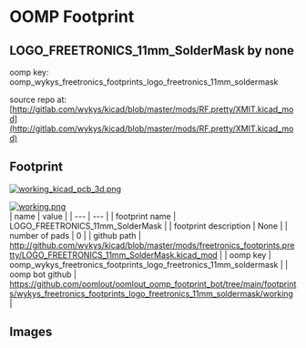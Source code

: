 # OOMP Footprint  
## LOGO_FREETRONICS_11mm_SolderMask  by none  
  
oomp key: oomp_wykys_freetronics_footprints_logo_freetronics_11mm_soldermask  
  
source repo at: [http://gitlab.com/wykys/kicad/blob/master/mods/RF.pretty/XMIT.kicad_mod](http://gitlab.com/wykys/kicad/blob/master/mods/RF.pretty/XMIT.kicad_mod)  
## Footprint  
  
[![working_kicad_pcb_3d.png](working_kicad_pcb_3d_600.png)](working_kicad_pcb_3d.png)  
  
[![working.png](working_600.png)](working.png)  
| name | value | 
| --- | --- | 
| footprint name | LOGO_FREETRONICS_11mm_SolderMask | 
| footprint description | None | 
| number of pads | 0 | 
| github path | http://github.com/wykys/kicad/blob/master/mods/freetronics_footprints.pretty/LOGO_FREETRONICS_11mm_SolderMask.kicad_mod | 
| oomp key | oomp_wykys_freetronics_footprints_logo_freetronics_11mm_soldermask | 
| oomp bot github | https://github.com/oomlout/oomlout_oomp_footprint_bot/tree/main/footprints/wykys_freetronics_footprints_logo_freetronics_11mm_soldermask/working | 
## Images  
